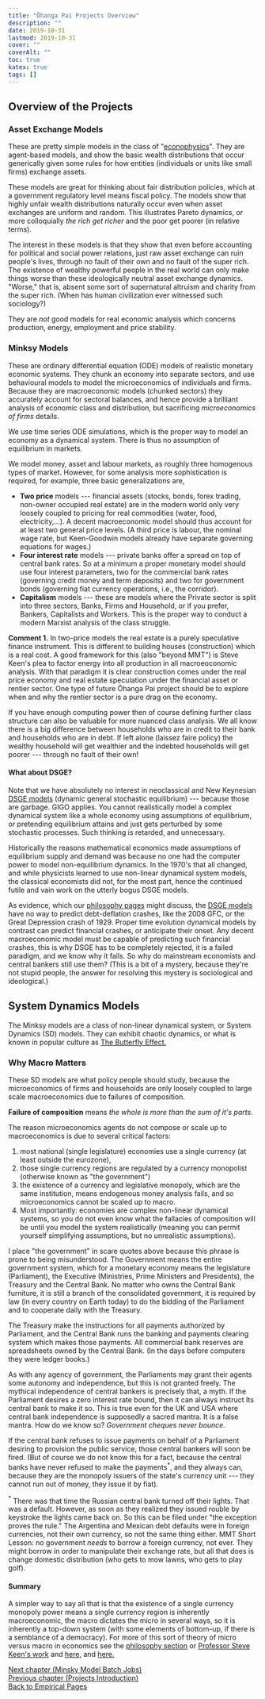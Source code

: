 ```yaml
---
title: "Ōhanga Pai Projects Overview"
description: ""
date: 2019-10-31
lastmod: 2019-10-31
cover: ""
coverAlt: ""
toc: true
katex: true
tags: []
---
```


## Overview of the Projects

### Asset Exchange Models

These are pretty simple models in the class of "[econophysics](https://en.wikipedia.org/wiki/Econophysics)".
They are agent-based models, and show the basic wealth distributions that occur generically given some rules for how entities (individuals or units like small firms) exchange assets.

These models are great for thinking about fair distribution policies, which at a government regulatory level means fiscal policy. 
The models show that highly unfair wealth distributions naturally occur even when asset exchanges are uniform and random. 
This illustrates Pareto dynamics, or more colloquially *the rich get richer* and the poor get poorer (in relative terms).

The interest in these models is that they show that even before accounting for political and social power relations, just raw asset exchange can ruin people's lives, through no fault of their own and no fault of the super rich. 
The existence of wealthy powerful people in the real world can only make things worse than these ideologically neutral asset exchange dynamics.
"Worse," that is, absent some sort of supernatural altruism and charity from the super rich. 
(When has human civilization ever witnessed such sociology?)

They are *not* good models for real economic analysis which concerns production, energy, employment and price stability.

### Minksy Models

These are ordinary differential equation (ODE) models of realistic monetary economic systems. 
They chunk an economy into separate sectors, and use behavioural models to model the microeconomics of individuals and firms. 
Because they are macroeconomic models (chunked sectors) they accurately account for sectoral balances, and hence provide a brilliant analysis of economic class and distribution, but sacrificing *microeconomics of firms* details.

We use time series ODE simulations, which is the proper way to model an economy as a dynamical system. 
There is thus no assumption of equilibrium in markets.

We model money, asset and labour markets, as roughly three homogenous types of market. However, for some analysis more sophistication is required, for example, three basic generalizations are,

* **Two price** models --- financial assets (stocks, bonds, forex trading, non-owner occupied real estate) are in the modern world only very loosely coupled to pricing for real commodities (water, food, electricity,...). A decent macroeconomic model should thus account for at least two general price levels. (A third price is labour, the nominal wage rate, but Keen-Goodwin models already have separate governing equations for wages.)
* **Four interest rate** models --- private banks offer a spread on top of central bank rates. So at a minimum a proper monetary model should use four interest parameters, two for the commercial bank rates (governing credit money and term deposits) and two for government bonds (governing fiat currency operations, i.e., the corridor).
* **Capitalism** models --- these are models where the Private sector is split into three sectors, Banks, Firms and Household, or if you prefer, Bankers, Capitalists and Workers. This is the proper way to conduct a modern Marxist analysis of the class struggle.

**Comment 1.** In two-price models the real estate is a purely speculative finance instrument. This is different to building houses (construction) which is a real cost. 
A good framework for this (also "beyond MMT") is Steve Keen's plea to factor energy into all production in all macroeoconomic analysis. 
With that paradigm it is clear construction comes under the real price economy and real estate speculation under the financial asset or rentier sector. 
One type of future Ōhanga Pai project should be to explore when and why the rentier sector is a pure drag on the economy.

If you have enough computing power then of course defining further class structure can also be valuable for more nuanced class analysis. 
We all know there is a big difference between households who are in credit to their bank and households who are in debt. 
If left alone (laissez faire policy) the wealthy household will get wealthier and the indebted households will get poorer --- through no fault of their own!

#### What about DSGE? 

Note that we have absolutely no interest in neoclassical and New Keynesian [DSGE models](https://arxiv.org/pdf/2210.16224) (dynamic general stochastic equilibrium) --- because those are garbage. 
GIGO applies. 
You cannot realistically model a complex dynamical system like a whole economy using assumptions of equilibrium, or pretending equilibrium attains and just gets perturbed by some stochastic processes. 
Such thinking is retarded, and unnecessary. 

Historically the reasons mathematical economics made assumptions of equilibrium supply and demand was because no one had the computer power to model non-equilibrium dynamics. 
In the 1970's that all changed, and while physicists learned to use non-linear dynamical system models, the classical economists did not, for the most part, hence the continued futile and vain work on the utterly bogus DSGE models.

As evidence, which our [philosophy pages](/questions/) might discuss, the [DSGE models](https://arxiv.org/pdf/2210.16224) have no way to predict debt-deflation crashes, like the 2008 GFC, or the Great Depression crash of 1929. 
Proper time evolution dynamical models by contrast can predict financial crashes, or anticipate their onset. 
Any decent macroeconomic model must be capable of predicting such financial crashes, this is why DSGE has to be completely rejected, it is a failed paradigm, and we know why it fails. 
So why do mainstream economists and central bankers still use them? (This is a bit of a mystery, because they're not stupid people, the answer for resolving this mystery is sociological and ideological.)


## System Dynamics Models

The Minksy models are a class of non-linear dynamical system, or System Dynamics (SD) models. 
They can exhibit chaotic dynamics, or what is known in popular culture as [The Butterfly Effect.](https://en.wikipedia.org/wiki/Butterfly_effect)

### Why Macro Matters

These SD models are what policy people should study, because the microeconomics of firms and households are only loosely coupled to large scale macroeconomics due to failures of composition. 

**Failure of composition** means *the whole is more than the sum of it's parts*.

The reason microeconomics agents do not compose or scale up to macroeconomics is due to several critical factors:

1. most national (single legislature) economies use a single currency (at least outside the eurozone),
2. those single currency regions are regulated by a currency monopolist (otherwise known as "the government")
3. the existence of a currency and legislative monopoly, which are the same institution, means endogenous money analysis fails, and so microeconomics cannot be scaled up to macro.
4. Most importantly: economies are complex non-linear dynamical systems, so you do not even know what the fallacies of composition will be until you model the system realistically (meaning you can permit yourself simplifying assumptions, but no unrealistic assumptions).

I place "the government" in scare quotes above because this phrase is prone to being misunderstood. The Government means the entire government system, which for a monetary economy means the legislature (Parliament), the Executive (Ministries, Prime Ministers and Presidents), the Treasury and the Central Bank. 
No matter who owns the Central Bank furniture, it is still a branch of the consolidated government, it is required by law (in every country on Earth today) to do the bidding of the Parliament and to cooperate daily with the Treasury.

The Treasury make the instructions for all payments authorized by Parliament, and the Central Bank runs the banking and payments clearing system which makes those payments. 
All commercial bank reserves are spreadsheets owned by the Central Bank.
(In the days before computers they were ledger books.)

As with any agency of government, the Parliaments may grant their agents some autonomy and independence, but this is not granted freely. 
The mythical independence of central bankers is precisely that, a myth. 
If the Parliament desires a zero interest rate bound, then it can always instruct Its central bank to make it so. 
This is true even for the UK and USA where central bank independence is supposedly a sacred mantra.  It is a false mantra. 
How do we know so? *Government cheques never bounce.*

If the central bank refuses to issue payments on behalf of a Parliament desiring to provision the public service, those central bankers will soon be fired. 
(But of course we do not know this for a fact, because the central banks have never refused to make the payments${}^\ast$, and they always can, because they are the monopoly issuers of the state's currency unit --- they cannot run out of money, they issue it by fiat).

${}^\ast$ There was that time the Russian central bank turned off their lights. That was a default. However, as soon as they realized they issued rouble by keystroke the lights came back on. So this can be filed under "the exception proves the rule."
The Argentina and Mexican debt defaults were in foreign currencies, not their own currency, so not the same thing either. 
MMT Short Lesson: no government *needs* to borrow a foreign currency, not ever. 
They might borrow in order to manipulate their exchange rate, but all that does is change domestic distribution (who gets to mow lawns, who gets to play golf).

#### Summary

A simpler way to say all that is that the existence of a single currency monopoly power means a single currency region is inherently macroeconomic, the macro dictates the micro in several ways, so it is inherently a top-down system (with some elements of bottom-up, if there is a semblance of a democracy). 
For more of this sort of theory of micro versus macro in economics see the [philosophy section](/ohanga-pai/questions/) or [Professor Steve Keen\'s work](https://doi.org/10.1080/09538259.2020.1810887) and [here](https://ssrn.com/abstract=3466606), and [here.](https://www.rrojasdatabank.info/Keen49.pdf)



[Next chapter (Minsky Model Batch Jobs)](../2_minskybatches)  
[Previous chapter (Projects Introduction)](../0_introduction_to_projects)  
[Back to Empirical Pages](../)
